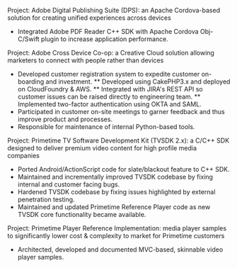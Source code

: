Project: Adobe Digital Publishing Suite (DPS): an Apache Cordova-based solution for creating unified experiences across devices
* Integrated Adobe PDF Reader C++ SDK with Apache Cordova Obj-C/Swift plugin to increase application performance.

Project: Adobe Cross Device Co-op: a Creative Cloud solution allowing marketers to connect with people rather than devices
* Developed customer registration system to expedite customer on-boarding and investment.
** Developed using CakePHP3.x and deployed on CloudFoundry & AWS.
** Integrated with JIRA's REST API so customer issues can be raised directly to engineering team.
** Implemented two-factor authentication using OKTA and SAML.
* Participated in customer on-site meetings to garner feedback and thus improve product and processes.
* Responsible for maintenance of internal Python-based tools.

Project: Primetime TV Software Development Kit (TVSDK 2.x): a C/C++ SDK designed to deliver premium video content for high profile media companies
* Ported Android/ActionScript code for slate/blackout feature to C++ SDK.
* Maintained and incrementally improved TVSDK codebase by fixing internal and customer facing bugs.
* Hardened TVSDK codebase by fixing issues highlighted by external penetration testing.
* Maintained and updated Primetime Reference Player code as new TVSDK core functionality became available.

Project: Primetime Player Reference Implementation: media player samples to significantly lower cost & complexity to market for Primetime customers
* Architected, developed and documented MVC-based, skinnable video player samples.